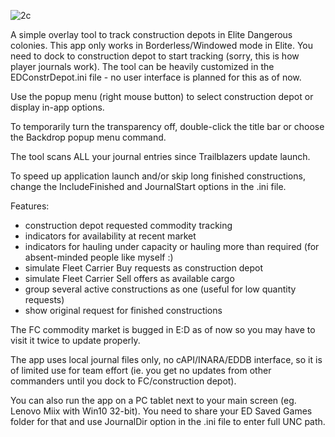 ![2c](https://github.com/user-attachments/assets/b47877b9-eb5f-4e8f-af39-169bb7cdec51)

A simple overlay tool to track construction depots in Elite Dangerous colonies.
This app only works in Borderless/Windowed mode in Elite.
You need to dock to construction depot to start tracking (sorry, this is how player journals work).
The tool can be heavily customized in the EDConstrDepot.ini file - no user interface is planned for this as of now.

Use the popup menu (right mouse button) to select construction depot or display in-app options.

To temporarily turn the transparency off, double-click the title bar or choose the Backdrop popup menu command.

The tool scans ALL your journal entries since Trailblazers update launch. 

To speed up application launch and/or skip long finished constructions, change the IncludeFinished and JournalStart options in the .ini file. 

Features:
- construction depot requested commodity tracking
- indicators for availability at recent market
- indicators for hauling under capacity or hauling more than required (for absent-minded people like myself :)
- simulate Fleet Carrier Buy requests as construction depot
- simulate Fleet Carrier Sell offers as available cargo
- group several active constructions as one (useful for low quantity requests)
- show original request for finished constructions


The FC commodity market is bugged in E:D as of now so you may have to visit it twice to update properly. 

The app uses local journal files only, no cAPI/INARA/EDDB interface, so it is of limited use for team effort (ie. you get no updates from other commanders until you dock to FC/construction depot).

You can also run the app on a PC tablet next to your main screen (eg. Lenovo Miix with Win10 32-bit). You need to share your ED Saved Games folder for that and use JournalDir option in the .ini file to enter full UNC path.


